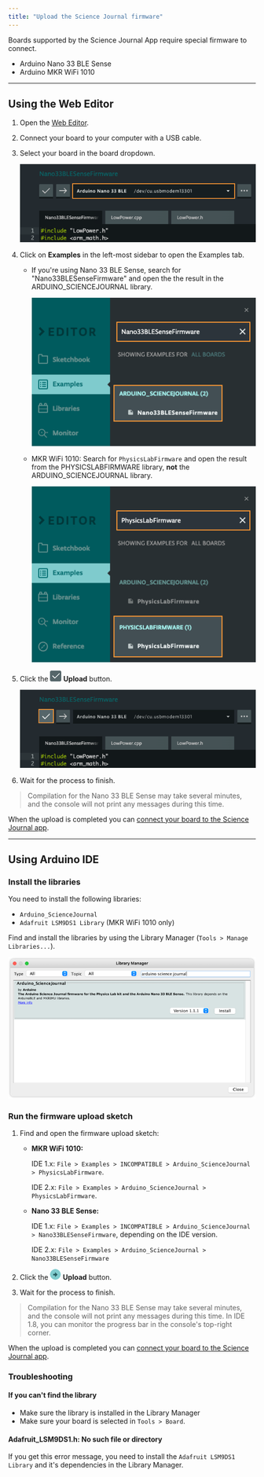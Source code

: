 ```yaml
---
title: "Upload the Science Journal firmware"
---
```


Boards supported by the Science Journal App require special firmware to connect.

- Arduino Nano 33 BLE Sense
- Arduino MKR WiFi 1010

---

## Using the Web Editor

1. Open the [Web Editor](https://create.arduino.cc/editor).

2. Connect your board to your computer with a USB cable.

3. Select your board in the board dropdown.

   ![The board dropdown in the Web Editor.](img/web-editor-sj-firmware-board.png)

4. Click on **Examples** in the left-most sidebar to open the Examples tab.

   - If you're using Nano 33 BLE Sense, search for "Nano33BLESenseFirmware" and open the  the result in the ARDUINO_SCIENCEJOURNAL library.

     ![Opening the Nano33BLESenseFirmware example from the Arduino_ScienceJournal library.](img/web-editor-sj-firmware-sj-open.png)

   - MKR WiFi 1010: Search for `PhysicsLabFirmware` and open the result from the PHYSICSLABFIRMWARE library, **not** the ARDUINO_SCIENCEJOURNAL library.

      ![Opening the PhysicsLabFirmware example from the PhyisicsLabFirmware library.](img/web-editor-sj-firmware-physlab-open.png)

5. Click the ![Web Editor upload button.](img/symbol_upload-web.png) **Upload** button.

   ![Uploading the sketch in the Web Editor.](img/web-editor-sj-firmware-upload.png)

6. Wait for the process to finish.

> Compilation for the Nano 33 BLE Sense may take several minutes, and the console will not print any messages during this time.

When the upload is completed you can [connect your board to the Science Journal app](https://support.arduino.cc/hc/en-us/articles/4407749620370).

---

## Using Arduino IDE

### Install the libraries

You need to install the following libraries:

- `Arduino_ScienceJournal`
- `Adafruit LSM9DS1 Library` (MKR WiFi 1010 only)

Find and install the libraries by using the Library Manager (`Tools > Manage Libraries...`).

![Library manager showing a search query for Arduino Science Journal](img/Science_journal_library.png)

### Run the firmware upload sketch

1. Find and open the firmware upload sketch:

   - **MKR WiFi 1010:**

     IDE 1.x: `File > Examples > INCOMPATIBLE > Arduino_ScienceJournal > PhysicsLabFirmware`.

     IDE 2.x: `File > Examples > Arduino_ScienceJournal > PhysicsLabFirmware`.

   - **Nano 33 BLE Sense:**

     IDE 1.x: `File > Examples > INCOMPATIBLE > Arduino_ScienceJournal > Nano33BLESenseFirmware`, depending on the IDE version.

     IDE 2.x: `File > Examples > Arduino_ScienceJournal > Nano33BLESenseFirmware`

2. Click the ![Upload button](img/symbol_upload.png) **Upload** button.

3. Wait for the process to finish.

> Compilation for the Nano 33 BLE Sense may take several minutes, and the console will not print any messages during this time. In IDE 1.8, you can monitor the progress bar in the console's top-right corner.

When the upload is completed you can [connect your board to the Science Journal app](https://arduino.zendesk.com/knowledge/articles/4407749620370).

### Troubleshooting

#### If you can't find the library

- Make sure the library is installed in the Library Manager
- Make sure your board is selected in `Tools > Board`.

#### Adafruit_LSM9DS1.h: No such file or directory

If you get this error message, you need to install the `Adafruit LSM9DS1 Library` and it's dependencies in the Library Manager.
